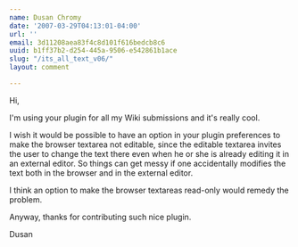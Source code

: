 ```yaml
---
name: Dusan Chromy
date: '2007-03-29T04:13:01-04:00'
url: ''
email: 3d11208aea83f4c8d101f616bedcb8c6
uuid: b1ff37b2-d254-445a-9506-e542861b1ace
slug: "/its_all_text_v06/"
layout: comment

---
```


Hi,

I'm using your plugin for all my Wiki submissions and it's really cool.

I wish it would be possible to have an option in your plugin preferences to make the browser textarea not editable, since the editable textarea invites the user to change the text there even when he or she is already editing it in an external editor. So things can get messy if one accidentally modifies the text both in the browser and in the external editor.

I think an option to make the browser textareas read-only would remedy the problem.

Anyway, thanks for contributing such nice plugin.

Dusan
